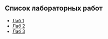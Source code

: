 ## Список лабораторных работ

* [Лаб 1](./lab1/README.md)
* [Лаб 2](./lab2/README.md)
* [Лаб 3](./lab3/README.md)
